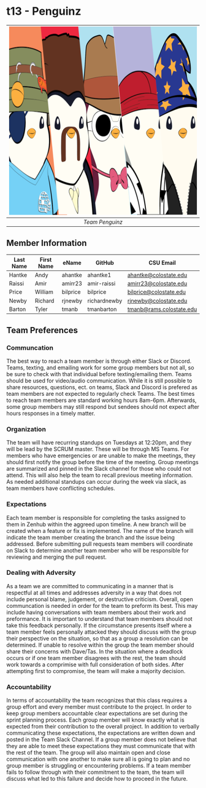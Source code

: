 # t13 - Penguinz

| ![Team Photo](team/images/team.png "Team Penguinz") | 
|:--:| 
| *Team Penguinz* |

## Member Information

| Last Name   | First Name  |    eName    |   GitHub     |      CSU Email           |
| ----------- | ----------- | ----------- | ------------ | ------------------------ | 
|   Hantke    |  Andy       | ahantke     | ahantke1     | ahantke@colostate.edu    |
|   Raissi    |  Amir       | amirr23     | amir-raissi  | amirr23@colostate.edu    |
|   Price     |  William    | bilprice    | bilprice     | bilprice@colostate.edu   |
|   Newby     |  Richard    | rjnewby     | richardnewby | rjnewby@colostate.edu    |
|   Barton    |  Tyler      | tmanb       | tmanbarton   | tmanb@rams.colostate.edu |


## Team Preferences

### Communcation
The best way to reach a team member is through either Slack or Discord. Teams, texting, and emailing work for some group members but not all, so be sure to check with that individual before texting/emailing them. Teams should be used for video/audio communication. While it is still possible to share resources, questions, ect. on teams, Slack and Discord is prefered as team members are not expected to regularly check Teams. The best times to reach team members are standard working hours 8am-6pm. Afterwards, some group members may still respond but sendees should not expect after hours responses in a timely matter.

### Organization
The team will have recurring standups on Tuesdays at 12:20pm, and they will be lead by the SCRUM master. These will be through MS Teams. For members who have emergencies or are unable to make the meetings, they should first notify the group before the time of the meeting. Group meetings are summarized and pinned in the Slack channel for those who could not attend. This will also help the team to recall previous meeting information. As needed additional standups can occur during the week via slack, as team members have conflicting schedules.

### Expectations
Each team member is responsible for completing the tasks assigned to them in Zenhub within the aggreed upon timeline. A new branch will be created when a feature or fix is implemented. The name of the branch will indicate the team member creating the branch and the issue being addressed. Before submitting pull requests team members will coordinate on Slack to determine another team member who will be responsible for reviewing and merging the pull request.

### Dealing with Adversity
As a team we are committed to communicating in a manner that is respectful at all times and addresses adversity in a way that does not include personal blame, judgement, or destructive criticism. Overall, open communcation is needed in order for the team to preform its best. This may include having conversations with team members about their work and preformance. It is important to understand that team members should not take this feedback personally. If the circumstance presents itself where a team member feels personally attacked they should discuss with the group their perspective on the situation, so that as a group a resolution can be determined. If unable to resolve within the group the team member should share their concerns with Dave/Tas. In the situation where a deadlock occurs or if one team member disagrees with the rest, the team should work towards a comprimise with full consideration of both sides. After attempting first to compromise, the team will make a majority decision. 

### Accountability
In terms of accountability the team recognizes that this class requires a group effort and every member must contribute to the project. In order to keep group members accountable clear expectations are set during the sprint planning process. Each group member will know exactly what is expected from their contribution to the overall project. In addition to verbally communicating these expectations, the expectations are written down and posted in the Team Slack Channel. If a group member does not believe that they are able to meet these expectations they must communicate that with the rest of the team. The group will also maintain open and close communication with one another to make sure all is going to plan and no group member is struggling or encountering problems. If a team member fails to follow through with their commitment to the team, the team will discuss what led to this failure and decide how to proceed in the future.

